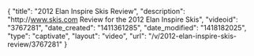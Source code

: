 {
    "title": "2012 Elan Inspire Skis Review",
    "description": "http:\/\/www.skis.com Review for the 2012 Elan Inspire Skis",
    "videoid": "3767281",
    "date_created": "1411361285",
    "date_modified": "1418182025",
    "type": "captivate",
    "layout": "video",
    "url": "\/v\/2012-elan-inspire-skis-review\/3767281"
}